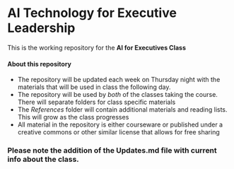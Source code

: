 # AI Technology for Executive Leadership

This is the working repository for the **AI for Executives Class**

#### About this repository

- The repository will be updated each week on Thursday night with the materials that will be used in class the following day.
- The repository will be used by _both_ of the classes taking the course. There will separate folders for class specific materials
- The _References_ folder will contain additional materials and reading lists. This will grow as the class progresses
- All material in the repository is either courseware or published under a creative commons or other similar license that allows for free sharing

### Please note the addition of the Updates.md file with current info about the class.